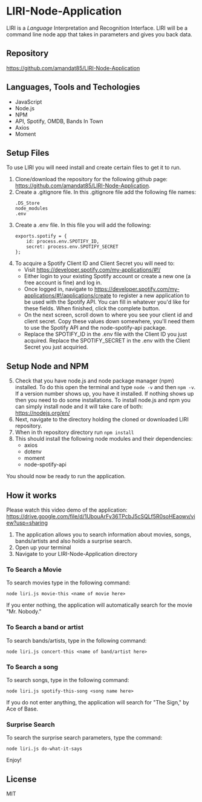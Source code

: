 # LIRI-Node-Application
 LIRI is a _Language_ Interpretation and Recognition Interface. LIRI will be a command line node app that takes in parameters and gives you back data. 

## Repository 
https://github.com/amandat85/LIRI-Node-Application

## Languages, Tools and Techologies
* JavaScript
* Node.js
* NPM
* API, Spotify, OMDB, Bands In Town
* Axios
* Moment

 ## Setup Files
 To use LIRI you will need install and create certain files to get it to run.

 1. Clone/download the repository for the following github page: https://github.com/amandat85/LIRI-Node-Application.
 2. Create a .gitignore file. In this .gitignore file add the following file names:
    ```
    .DS_Store
    node_modules
    .env
    ```
3. Create a .env file. In this file you will add the following:
    ```
    exports.spotify = {
        id: process.env.SPOTIFY_ID,
        secret: process.env.SPOTIFY_SECRET
    };
    ```
4. To acquire a Spotify Client ID and Client Secret you will need to:
    * Visit https://developer.spotify.com/my-applications/#!/
    * Either login to your existing Spotify account or create a new one (a free account is fine) and log in.
    * Once logged in, navigate to https://developer.spotify.com/my-applications/#!/applications/create to register a new application to be used with the Spotify API. You can fill in whatever you'd like for these fields. When finished, click the complete button.
    * On the next screen, scroll down to where you see your client id and client secret. Copy these values down somewhere, you'll need them to use the Spotify API and the node-spotify-api package.
    * Replace the SPOTIFY_ID in the .env file with the Client ID you just acquired. Replace the SPOTIFY_SECRET in the .env with the Client Secret you just acquiried.

## Setup Node and NPM
5. Check that you have node.js and node package manager (npm) installed. To do this open the terminal and type `node -v` and then `npm -v`. If a version number shows up, you have it installed. If nothing shows up then you need to do some installations. To install node.js and npm you can simply install node and it will take care of both: https://nodejs.org/en/
6. Next, navigate to the directory holding the cloned or downloaded LIRI repository.
7. When in th repository directory run `npm install`
8. This should install the following node modules and their dependencies:
    * axios
    * dotenv
    * moment
    * node-spotify-api

You should now be ready to run the application.

## How it works

Please watch this video demo of the application: https://drive.google.com/file/d/1UbouArFy36TPcbJ5cSQLf5R0soHEaowv/view?usp=sharing

1. The application allows you to search information about movies, songs, bands/artists and also holds a surprise search.
2. Open up your terminal
3. Navigate to your LIRI-Node-Application directory

### To Search a Movie

To search movies type in the following command:
```
node liri.js movie-this <name of movie here>
```
If you enter nothing, the application will automatically search for the movie "Mr. Nobody."

### To Search a band or artist

To search bands/artists, type in the following command:
```
node liri.js concert-this <name of band/artist here>
```

### To Search a song

To search songs, type in the following command:
```
node liri.js spotify-this-song <song name here>
```
If you do not enter anything, the application will search for "The Sign," by Ace of Base.

### Surprise Search

To search the surprise search parameters, type the command:
```
node liri.js do-what-it-says
```
Enjoy!

## License
MIT


